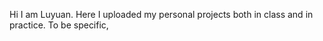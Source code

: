 Hi I am Luyuan.
Here I uploaded my personal projects both in class and in practice.
To be specific, 
